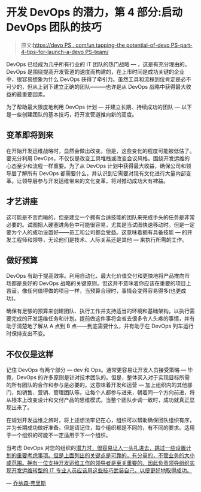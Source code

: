 # 开发 DevOps 的潜力，第 4 部分:启动 DevOps 团队的技巧

> 原文:[https://devo PS . com/un tapping-the potential-of-devo PS-part-4-tips-for-launch-a-devo PS-team/](https://devops.com/untapping-the-potential-of-devops-part-4-tips-for-launching-a-devops-team/)

DevOps 已经成为几乎所有行业的 IT 团队的热门战略 — ，这是有充分理由的。DevOps 是围绕提高开发管道的速度而构建的，在上市时间是成功关键的企业中，很容易想象为什么 DevOps 获得了牵引力。虽然工具和流程到位肯定是必不可少的，但从上到下建立正确的团队———也许是从 DevOps 战略中获得最大收益的最重要因素。

为了帮助最大限度地利用 DevOps 计划 — 并建立长期、持续成功的团队 — 以下是一些创建团队的基本技巧，将开发管道推向新的高度。

## **变革即将到来**

在开始开发运维战略时，显然会做出改变。但是，这些变化的程度可能被低估了。要充分利用 DevOps，不仅仅是改变工具堆栈或改变会议风格。围绕开发运维的心态至少和流程一样重要。为了从 DevOps 计划中获得最大收益，确保公司和领导层了解所有 DevOps 都需要什么，并认识到它需要对现有文化进行大量内部变革。让领导层参与开发运维带来的文化变革，将对推动成功大有裨益。

## **才艺讲座**

这可能是不言而喻的，但是建立一个拥有合适技能的团队来完成手头的任务是非常必要的。试图把人硬塞进角色中可能很容易，尤其是当试图快速移动时。但是一定要为个人的成功设置好——员工和公司都会受益。这意味着拥有具备技能 — 的开发工程师和领导，无论他们是技术、人际关系还是其他 — 来执行所需的工作。

## **做好预算**

DevOps 有助于提高效率。利用自动化、最大化价值交付和更快地将产品推向市场都是良好的 DevOps 战略的关键原则。但这并不意味着你应该在重要的项目上吝啬。像任何值得做的项目一样，当预算合理时，事情会变得容易得多(也更成功)。

确保有足够的预算来创建团队、执行工作并支持适当的环境和基础架构，以执行需要完成的开发运维任务和计划。提前做这件事将会省去很多令人头疼的事情，并有助于清楚地了解从 A 点到 B 点——到底需要什么，并有助于在 DevOps 列车运行时保持支出不变。

## **不仅仅是这样**

记住 DevOps 有两个部分 — dev 和 Ops。通常更容易让开发人员接受策略 — 毕竟，DevOps 的许多原则是针对技术团队的。但是，整体买入对于实现目标所需的所有团队的合作和参与是必要的。这意味着开发和运营 — 加上组织内的其他部门，如销售、营销、管理团队等。让每个人都参与进来，朝着同一个方向前进，将从根本上改变设计和交付产品的思维模式。当整个团队步调一致时，成功就真正显现出来了。

在规划开发运维之旅时，将上述想法牢记在心，组织可以帮助确保团队组织有序，并为长期成功做好准备。但是请记住，每个组织都是不同的，有不同的要求。适用于一个组织的可能不一定适用于下一个组织。

当考虑 DevOps 对您的组织的[潜力时，很容易让人一头扎进去，跳过一些设置计划的重要考虑事项。但是上面列出的关键点是可靠的，有分量的，不管业务的大小或范围。拥有一位支持开发运维工作的领导者是至关重要的，因此负责领导组织实现开发运维转型的 IT 专业人员应该用这些技巧武装自己，以便更好地取得成功。](https://devops.com/untapping-the-potential-of-devops-part-3-keys-to-success/)

— [乔纳森·弗里斯](https://devops.com/author/jonathan-fries/)